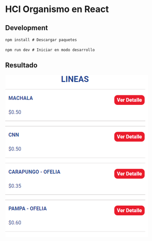# HCI Organismo en React

## Development
```
npm install # Descargar paquetes

npm run dev # Iniciar en modo desarrollo
```

## Resultado
![Lista de lineas](public/resultado.png)